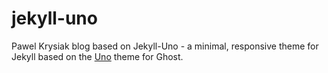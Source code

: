 # jekyll-uno

Pawel Krysiak blog based on Jekyll-Uno - a minimal, responsive theme for Jekyll based on the [Uno](https://github.com/daleanthony/Uno) theme for Ghost.

